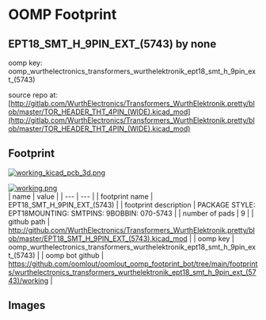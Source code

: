 # OOMP Footprint  
## EPT18_SMT_H_9PIN_EXT_(5743)  by none  
  
oomp key: oomp_wurthelectronics_transformers_wurthelektronik_ept18_smt_h_9pin_ext_(5743)  
  
source repo at: [http://gitlab.com/WurthElectronics/Transformers_WurthElektronik.pretty/blob/master/TOR_HEADER_THT_4PIN_(WIDE).kicad_mod](http://gitlab.com/WurthElectronics/Transformers_WurthElektronik.pretty/blob/master/TOR_HEADER_THT_4PIN_(WIDE).kicad_mod)  
## Footprint  
  
[![working_kicad_pcb_3d.png](working_kicad_pcb_3d_600.png)](working_kicad_pcb_3d.png)  
  
[![working.png](working_600.png)](working.png)  
| name | value | 
| --- | --- | 
| footprint name | EPT18_SMT_H_9PIN_EXT_(5743) | 
| footprint description | PACKAGE STYLE: EPT18MOUNTING: SMTPINS: 9BOBBIN: 070-5743 | 
| number of pads | 9 | 
| github path | http://github.com/WurthElectronics/Transformers_WurthElektronik.pretty/blob/master/EPT18_SMT_H_9PIN_EXT_(5743).kicad_mod | 
| oomp key | oomp_wurthelectronics_transformers_wurthelektronik_ept18_smt_h_9pin_ext_(5743) | 
| oomp bot github | https://github.com/oomlout/oomlout_oomp_footprint_bot/tree/main/footprints/wurthelectronics_transformers_wurthelektronik_ept18_smt_h_9pin_ext_(5743)/working | 
## Images  

